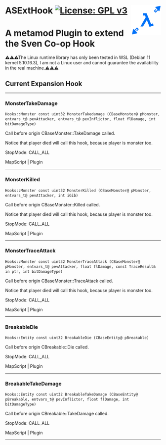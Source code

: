 # ASExtHook [![License: GPL v3](https://img.shields.io/badge/License-GPL%20v3-blue.svg)](https://www.gnu.org/licenses/gpl-3.0) <img align="right" src="./img/logo.png" alt="ASExtHook" />


# A metamod Plugin to extend the Sven Co-op Hook

⚠⚠⚠The Linux runtime library has only been tested in WSL (Debian 11 kernel 5.10.16.3), I am not a Linux user and cannot guarantee the availability in the real machine.⚠⚠⚠

## Current Expansion Hook

---

### MonsterTakeDamage

```
Hooks::Monster const uint32 MonsterTakedamage (CBaseMonster@ pMonster, entvars_t@ pevAttacker, entvars_t@ pevInflictor, float flDamage, int bitDamageType)
```

Call before origin CBaseMonster::TakeDamage called.

Notice that player died will call this hook, because player is monster too.

StopMode: CALL_ALL

MapScript | Plugin

---

### MonsterKilled

```
Hooks::Monster const uint32 MonsterKilled (CBaseMonster@ pMonster, entvars_t@ pevAttacker, int iGib)
```

Call before origin CBaseMonster::Killed called.

Notice that player died will call this hook, because player is monster too.

StopMode: CALL_ALL

MapScript | Plugin

---

### MonsterTraceAttack

```
Hooks::Monster const uint32 MonsterTraceAttack (CBaseMonster@ pMonster, entvars_t@ pevAttacker, float flDamage, const TraceResult& in ptr, int bitDamageType)
```

Call before origin CBaseMonster::TraceAttack called.

Notice that player died will call this hook, because player is monster too.

StopMode: CALL_ALL

MapScript | Plugin

---


### BreakableDie

```
Hooks::Entity const uint32 BreakableDie (CBaseEntity@ pBreakable)
```

Call before origin CBreakable::Die called.

StopMode: CALL_ALL

MapScript | Plugin

---

### BreakableTakeDamage

```
Hooks::Entity const uint32 BreakableTakeDamage (CBaseEntity@ pBreakable, entvars_t@ pevInflictor, float flDamage, int bitDamageType)
```

Call before origin CBreakable::TakeDamage called.

StopMode: CALL_ALL

MapScript | Plugin

---